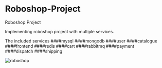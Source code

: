 # Roboshop-Project
Roboshop Project

Implementing roboshop project with multiple services.

The included services
####mysql
####mongodb
####user
####catalogue
####frontend
####redis
####cart
####rabbitmq
####payment
####dispatch
####shipping

![roboshop](https://github.com/user-attachments/assets/5405eded-c017-43e6-84ac-b295054e8116)
